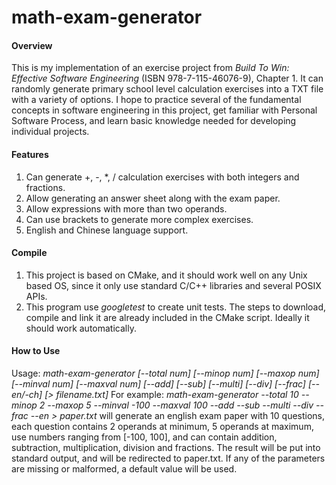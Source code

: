 # math-exam-generator
#### Overview
This is my implementation of an exercise project from
*Build To Win: Effective Software Engineering* (ISBN 978-7-115-46076-9),
Chapter 1. It can randomly generate primary school level calculation
exercises into a TXT file with a variety of options.
I hope to practice several of the fundamental concepts in software
engineering in this project, get familiar with Personal Software Process,
and learn basic knowledge needed for developing individual projects.
#### Features
1. Can generate +, -, *, / calculation exercises with both integers and
fractions.
2. Allow generating an answer sheet along with the exam paper.
3. Allow expressions with more than two operands.
4. Can use brackets to generate more complex exercises.
6. English and Chinese language support.
#### Compile
1. This project is based on CMake, and it should work well on any Unix
based OS, since it only use standard C/C++ libraries and several POSIX
APIs.
2. This program use *googletest* to create unit tests. The steps to
download, compile and link it are already included in the CMake script.
Ideally it should work automatically.
#### How to Use
Usage: *math-exam-generator \[--total num\] \[--minop num\]
\[--maxop num\] \[--minval num\] \[--maxval num\] \[--add\] \[--sub\]
\[--multi\] \[--div\] \[--frac\] \[--en/-ch\] \[> filename.txt\]*
For example:
    *math-exam-generator --total 10 --minop 2 --maxop 5 --minval -100
--maxval 100 --add --sub --multi --div --frac --en > paper.txt*
will generate an english exam paper with 10 questions, each question
contains 2 operands at minimum, 5 operands at maximum, use numbers
ranging from \[-100, 100\], and can contain addition, subtraction,
multiplication, division and fractions. The result will be put into
standard output, and will be redirected to paper.txt. If any of the
parameters are missing or malformed, a default value will be used.
